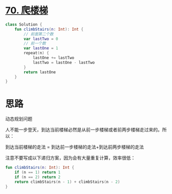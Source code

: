 # [70. 爬楼梯](https://leetcode-cn.com/problems/climbing-stairs/)

```kotlin
class Solution {
    fun climbStairs(n: Int): Int {
        // 前面第二个数
        var lastTwo = 0
        // 前一个数
        var lastOne = 1
        repeat(n) {
            lastOne += lastTwo
            lastTwo = lastOne - lastTwo
        }
        return lastOne
    }
}
```

# 思路

动态规划问题

人不能一步登天，到达当前楼梯必然是从前一步楼梯或者前两步楼梯走过来的。所以：

到达当前楼梯的走法 = 到达前一步楼梯的走法+到达前两步楼梯的走法

注意不要写成以下递归方案，因为会有大量重复计算，效率很低：

```kotlin
fun climbStairs(n: Int): Int {
    if (n == 1) return 1
    if (n == 2) return 2
    return climbStairs(n - 1) + climbStairs(n - 2)
}
```